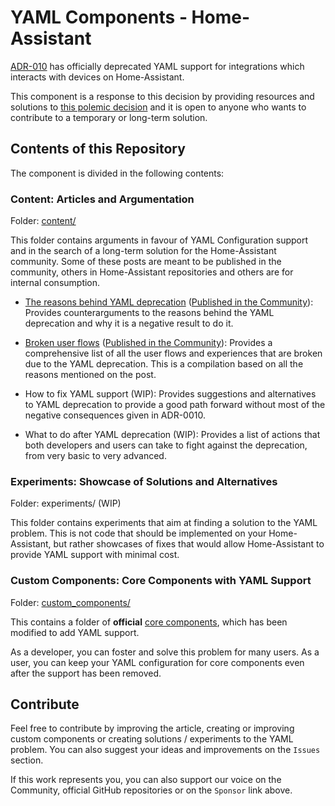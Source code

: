# YAML Components - Home-Assistant
[ADR-010](https://github.com/home-assistant/architecture/blob/eeb2b93527ccf868745c11ff3e321e21b1bb90cd/adr/0010-integration-configuration.md) has officially deprecated YAML support for integrations which interacts with devices on Home-Assistant.

This component is a response to this decision by providing resources and solutions to [this polemic decision](https://community.home-assistant.io/t/the-future-of-yaml/186879) and it is open to anyone who wants to contribute to a temporary or long-term solution.

## Contents of this Repository

The component is divided in the following contents:

### Content: Articles and Argumentation

Folder: [content/](content/)

This folder contains arguments in favour of YAML Configuration support and in the search of a long-term solution for the Home-Assistant community. Some of these posts are meant to be published in the community, others in Home-Assistant repositories and others are for internal consumption.

* [The reasons behind YAML deprecation](content/the-reasons-behind.md) ([Published in the Community](https://community.home-assistant.io/t/the-future-of-yaml/186879/632)): Provides counterarguments to the reasons behind the YAML deprecation and why it is a negative result to do it.

* [Broken user flows](content/broken-user-flows.md) ([Published in the Community](https://community.home-assistant.io/t/the-future-of-yaml/186879/641)): Provides a comprehensive list of all the user flows and experiences that are broken due to the YAML deprecation. This is a compilation based on all the reasons mentioned on the post.

* How to fix YAML support (WIP): Provides suggestions and alternatives to YAML deprecation to provide a good path forward without most of the negative consequences given in ADR-0010.

* What to do after YAML deprecation (WIP): Provides a list of actions that both developers and users can take to fight against the deprecation, from very basic to very advanced.

### Experiments: Showcase of Solutions and Alternatives

Folder: experiments/ (WIP)

This folder contains experiments that aim at finding a solution to the YAML problem. This is not code that should be implemented on your Home-Assistant, but rather showcases of fixes that would allow Home-Assistant to provide YAML support with minimal cost.

### Custom Components: Core Components with YAML Support

Folder: [custom_components/](custom_components/)

This contains a folder of **official** [core components](https://github.com/home-assistant/core/tree/dev/homeassistant/components), which has been modified to add YAML support.

As a developer, you can foster and solve this problem for many users. As a user, you can keep your YAML configuration for core components even after the support has been removed.

## Contribute

Feel free to contribute by improving the article, creating or improving custom components or creating solutions / experiments to the YAML problem. You can also suggest your ideas and improvements on the `Issues` section.

If this work represents you, you can also support our voice on the Community, official GitHub repositories or on the `Sponsor` link above.
